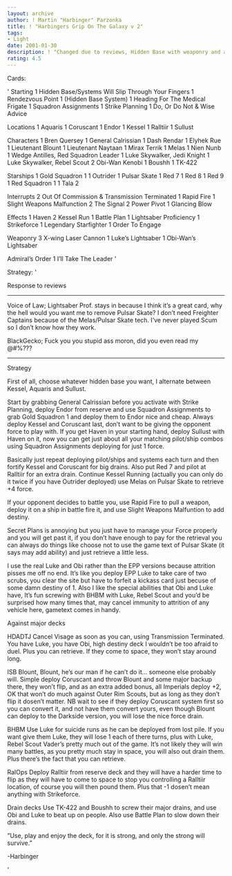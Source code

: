 ```yaml
---
layout: archive
author: ! Martin "Harbinger" Parzonka
title: ! "Harbingers Grip On The Galaxy v 2"
tags:
- Light
date: 2001-01-30
description: ! "Changed due to reviews, Hidden Base with weaponry and a strikeforce."
rating: 4.5
---
```

Cards: 

'
Starting
	 1 Hidden Base/Systems Will Slip Through Your Fingers
	 1 Rendezvous Point
	 1 (Hidden Base System)
	 1 Heading For The Medical Frigate
	 1 Squadron Assignments
	 1 Strike Planning
	 1 Do, Or Do Not & Wise Advice

Locations
	 1 Aquaris
	 1 Coruscant
	 1 Endor
	 1 Kessel
	 1 Ralltiir
	 1 Sullust


Characters
	 1 Bren Quersey
	 1 General Calrissian
	 1 Dash Rendar
	 1 Elyhek Rue
	 1 Lieutenant Blount
	 1 Lieutenant Naytaan
	 1 Mirax Terrik
	 1 Melas
	 1 Nien Nunb
	 1 Wedge Antilles, Red Squadron Leader
	 1 Luke Skywalker, Jedi Knight
	 1 Luke Skywalker, Rebel Scout
	 2 Obi-Wan Kenobi
	 1 Boushh
	 1 TK-422


Starships
	 1 Gold Squadron 1
	 1 Outrider
	 1 Pulsar Skate
	 1 Red 7
	 1 Red 8
	 1 Red 9
	 1 Red Squadron 1
	 1 Tala 2


Interrupts
	 2 Out Of Commission & Transmission Terminated
	 1 Rapid Fire
	 1 Slight Weapons Malfunction
	 2 The Signal
	 2 Power Pivot
	 1 Glancing Blow

Effects
	 1 Haven
	 2 Kessel Run
	 1 Battle Plan
	 1 Lightsaber Proficiency
	 1 Strikeforce
	 1 Legendary Starfighter
	 1 Order To Engage


Weaponry
	 3 X-wing Laser Cannon
	 1 Luke’s Lightsaber
	 1 Obi-Wan’s Lightsaber


Admiral’s Order
	 1 I’ll Take The Leader '

Strategy: '

Response to reviews

-----------------------------------

Voice of Law; Lightsaber Prof. stays in because I think it’s a great card, why the hell would you want me to remove Pulsar Skate? I don’t need Freighter Captains because of the Melas/Pulsar Skate tech. I’ve never played Scum so I don’t know how they work.


BlackGecko; Fuck you you stupid ass moron, did you even read my @#$%ing strategy you goddamn dip@#$%???

-----------------------------------


Strategy


First of all, choose whatever hidden base you want, I alternate between Kessel, Aquaris and Sullust.


Start by grabbing General Calrissian before you activate with Strike Planning, deploy Endor from reserve and use Squadron Assignments to grab Gold Squadron 1 and deploy them to Endor nice and cheap. Always deploy Kessel and Coruscant last, don’t want to be giving the opponent force to play with. If you get Haven in your starting hand, deploy Sullust with Haven on it, now you can get just about all your matching pilot/ship combos using Squadron Assignments deploying for just 1 force.


Basically just repeat deploying pilot/ships and systems each turn and then fortify Kessel and Coruscant for big drains. Also put Red 7 and pilot at Ralltiir for an extra drain. Continue Kessel Running (actually you can only do it twice if you have Outrider deployed) use Melas on Pulsar Skate to retrieve +4 force.


If your opponent decides to battle you, use Rapid Fire to pull a weapon, deploy it on a ship in battle fire it, and use Slight Weapons Malfuntion to add destiny.


Secret Plans is annoying but you just have to manage your Force properly and you will get past it, if you don’t have enough to pay for the retrieval you can always do things like choose not to use the game text of Pulsar Skate (it says may add ability) and just retrieve a little less.


I use the real Luke and Obi rather than the EPP versions because attrition pisses me off no end. It’s like you deploy EPP Luke to take care of two scrubs, you clear the site but have to forfeit a kickass card just becuse of some damn destiny of 1. Also I like the special abilities that Obi and Luke have, It’s fun screwing with BHBM with Luke, Rebel Scout and you’d be surprised how many times that, may cancel immunity to attrition of any vehicle here, gametext comes in handy.


Against major decks


HDADTJ Cancel Visage as soon as you can, using Transmission Terminated.  You have Luke, you have Obi, high destiny deck I wouldn’t be too afraid to duel. Plus you can retrieve. If they come to space, they won’t stay around long.


ISB Blount, Blount, he’s our man if he can’t do it... someone else probably will. Simple deploy Coruscant and throw Blount and some major backup there, they won’t flip, and as an extra added bonus, all Imperials deploy +2, OK that won’t do much against Outer Rim Scouts, but as long as they don’t flip it dosen’t matter. NB wait to see if they deploy Coruscant system first so you can convert it, and not have them convert yours, even though Blount can deploy to the Darkside version, you will lose the nice force drain.


BHBM Use Luke for suicide runs as he can be deployed from lost pile. If you want give them Luke, they will lose 1 each of there turns, plus with Luke, Rebel Scout Vader’s pretty much out of the game. It’s not likely they will win many battles, as you pretty much stay in space, you will also out drain them. Plus there’s the fact that you can retrieve.


RalOps Deploy Ralltiir from reserve deck and they will have a harder time to flip as they will have to come to space to stop you controlling a Ralltiir location, of course you will then pound them. Plus that -1 dosen’t mean anything with Strikeforce.


Drain decks Use TK-422 and Boushh to screw their major drains, and use Obi and Luke to beat up on people. Also use Battle Plan to slow down their drains.


”Use, play and enjoy the deck, for it is strong, and only the strong will survive.”

-Harbinger

'